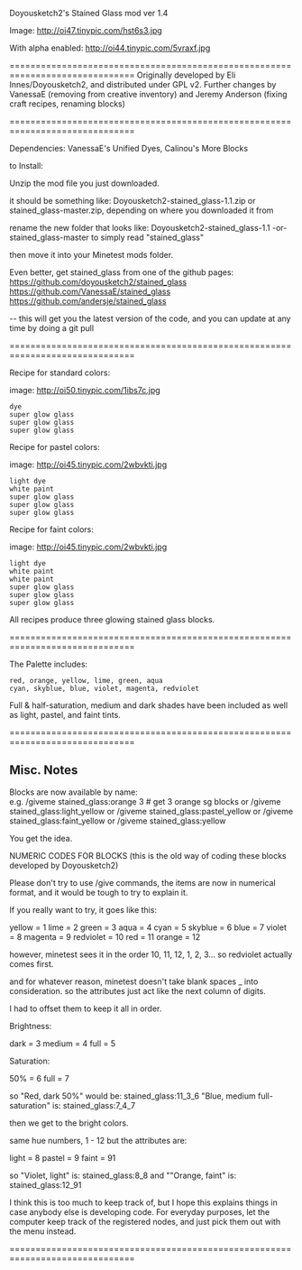 

Doyousketch2's Stained Glass mod
 ver 1.4

Image: http://oi47.tinypic.com/hst6s3.jpg

With alpha enabled: http://oi44.tinypic.com/5vraxf.jpg 

==============================================================================
Originally developed by Eli Innes/Doyousketch2, and distributed 
under GPL v2.  Further changes by VanessaE (removing from creative inventory)
and Jeremy Anderson (fixing craft recipes, renaming blocks)

==============================================================================

Dependencies: VanessaE's Unified Dyes, Calinou's More Blocks

to Install:

Unzip the mod file you just downloaded.

it should be something like: Doyousketch2-stained_glass-1.1.zip
or stained_glass-master.zip, depending on where you downloaded it from

rename the new folder that looks like: 
Doyousketch2-stained_glass-1.1 -or- stained_glass-master
to simply read "stained_glass"

then move it into your Minetest mods folder.

Even better, get stained_glass from one of the github pages:
https://github.com/doyousketch2/stained_glass
https://github.com/VanessaE/stained_glass
https://github.com/andersje/stained_glass

-- this will get you the latest version of the code, and you
can update at any time by doing a git pull

==============================================================================


Recipe for standard colors:

image: http://oi50.tinypic.com/1ibs7c.jpg

	dye
	super glow glass
	super glow glass
	super glow glass


Recipe for pastel colors:

image: http://oi45.tinypic.com/2wbvkti.jpg

	light dye
	white paint
	super glow glass
	super glow glass
	super glow glass


Recipe for faint colors:

image: http://oi45.tinypic.com/2wbvkti.jpg

	light dye
	white paint
	white paint
	super glow glass
	super glow glass
	super glow glass


All recipes produce three glowing stained glass blocks.


==============================================================================


The Palette includes:

	red, orange, yellow, lime, green, aqua
	cyan, skyblue, blue, violet, magenta, redviolet

Full & half-saturation, medium and dark shades have been included
as well as light, pastel, and faint tints.


==============================================================================


Misc. Notes
-----------

Blocks are now available by name:  
e.g.  /giveme stained_glass:orange 3 #  get 3 orange sg blocks
or /giveme stained_glass:light_yellow
or /giveme stained_glass:pastel_yellow
or /giveme stained_glass:faint_yellow
or /giveme stained_glass:yellow

You get the idea.  


NUMERIC CODES FOR BLOCKS  (this is the old way of coding these blocks
developed by Doyousketch2)

Please don't try to use /give commands, the items are now in numerical format,
and it would be tough to try to explain it.

If you really want to try, it goes like this:

yellow    = 1
lime      = 2
green     = 3
aqua      = 4
cyan      = 5
skyblue   = 6
blue      = 7
violet    = 8
magenta   = 9
redviolet = 10
red       = 11
orange    = 12


however, minetest sees it in the order 10, 11, 12, 1, 2, 3...
so redviolet actually comes first.

and for whatever reason, minetest doesn't take blank spaces _ into consideration.
so the attributes just act like the next column of digits.

I had to offset them to keep it all in order.

Brightness:

dark   = 3
medium = 4
full   = 5

Saturation:

50%    = 6
full   = 7

so "Red, dark 50%"  would be: stained_glass:11_3_6
"Blue, medium full-saturation" is: stained_glass:7_4_7

then we get to the bright colors.

same hue numbers, 1 - 12
but the attributes are:

light  = 8
pastel = 9
faint  = 91

so "Violet, light" is: stained_glass:8_8
and ""Orange, faint" is: stained_glass:12_91

I think this is too much to keep track of, but I hope this explains things in case anybody else is developing code.
For everyday purposes, let the computer keep track of the registered nodes, and just pick them out with the menu instead.


==============================================================================


